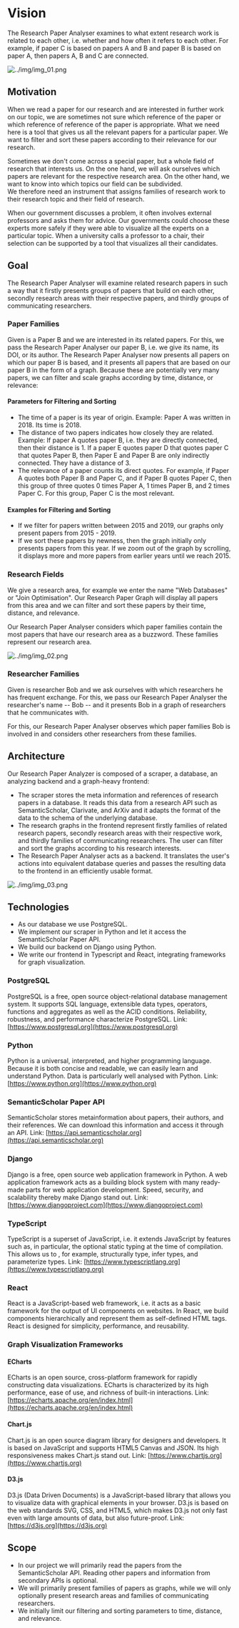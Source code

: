 # Vision
The Research Paper Analyser examines to what extent research work is related to each other, 
i.e. whether and how often it refers to each other. 
For example, if paper C is based on papers A and B and paper B is based on paper A, then papers A, B and C are connected. 

![../img/img_01.png](../img/img_01.png)

## Motivation
When we read a paper for our research and are interested in further work on our topic, 
we are sometimes not sure which reference of the paper or which reference of reference of the paper is appropriate. 
What we need here is a tool that gives us all the relevant papers for a particular paper. 
We want to filter and sort these papers according to their relevance for our research.

Sometimes we don't come across a special paper, but a whole field of research that interests us. 
On the one hand, we will ask ourselves which papers are relevant for the respective research area. 
On the other hand, we want to know into which topics our field can be subdivided.  
We therefore need an instrument that assigns families of research work to their research topic and their field of research.

When our government discusses a problem, it often involves external professors and asks them for advice. 
Our governments could choose these experts more safely if they were able to visualize all the experts on a particular topic. 
When a university calls a professor to a chair, their selection can be supported by a tool that visualizes all their candidates. 

## Goal
The Research Paper Analyser will examine related research papers in such a way that it firstly presents groups of 
papers that build on each other, secondly research areas with their respective papers, and thirdly groups of 
communicating researchers.

### Paper Families
Given is a Paper B and we are interested in its related papers. 
For this, we pass the Research Paper Analyser our paper B, i.e. we give its name, its DOI, or its author.
The Research Paper Analyser now presents all papers on which our paper B is based, and it presents all papers 
that are based on our paper B in the form of a graph.
Because these are potentially very many papers, we can filter and scale graphs according by time, distance, or relevance: 

#### Parameters for Filtering and Sorting
- The time of a paper is its year of origin. 
Example: Paper A was written in 2018. Its time is 2018.
- The distance of two papers indicates how closely they are related. 
Example: If paper A quotes paper B, i.e. they are directly connected, then their distance is 1. 
If a paper E quotes paper D that quotes paper C that quotes Paper B, then Paper E and Paper B are only indirectly connected.
They have a distance of 3. 
- The relevance of a paper counts its direct quotes. 
For example, if Paper A quotes both Paper B and Paper C, and if Paper B quotes Paper C, 
then this group of three quotes 0 times Paper A, 1 times Paper B, and 2 times Paper C. 
For this group, Paper C is the most relevant.

#### Examples for Filtering and Sorting
- If we filter for papers written between 2015 and 2019, our graphs only present papers from 2015 - 2019.
- If we sort these papers by newness, then the graph initially only presents papers from this year. If we zoom out of the graph by scrolling, it displays more and more papers from earlier years until we reach 2015.   

### Research Fields
We give a research area, for example we enter the name "Web Databases" or "Join Optimisation".
Our Research Paper Graph will display all papers from this area and we can filter and sort these papers by 
their time, distance, and relevance.

Our Research Paper Analyser considers which paper families contain the most papers that have our research area as a buzzword. 
These families represent our research area. 

![../img/img_02.png](../img/img_02.png)

### Researcher Families
Given is researcher Bob and we ask ourselves with which researchers he has frequent exchange. 
For this, we pass our Research Paper Analyser the researcher's name -- Bob -- and it presents Bob in a graph of
researchers that he communicates with.

For this, our Research Paper Analyser observes which paper families Bob is involved in and 
considers other researchers from these families. 

## Architecture
Our Research Paper Analyzer is composed of a scraper, a database, an analyzing backend and a graph-heavy frontend:
- The scraper stores the meta information and references of research papers in a database. 
It reads this data from a research API such as SemanticScholar, Clarivate, and ArXiv and it 
adapts the format of the data to the schema of the underlying database. 
- The research graphs in the frontend represent firstly families of related research papers, 
secondly research areas with their respective work, 
and thirdly families of communicating researchers. 
The user can filter and sort the graphs according to his research interests. 
- The Research Paper Analyser acts as a backend. 
It translates the user's actions into equivalent database queries and 
passes the resulting data to the frontend in an efficiently usable format. 

![../img/img_03.png](../img/img_03.png)

## Technologies
- As our database we use PostgreSQL.
- We implement our scraper in Python and let it access the SemanticScholar Paper API.
- We build our backend on Django using Python.
- We write our frontend in Typescript and React, integrating frameworks for graph visualization.

### PostgreSQL
PostgreSQL is a free, open source object-relational database management system. 
It supports SQL language, extensible data types, operators, functions and aggregates as well as the ACID conditions.
Reliability, robustness, and performance characterize PostgreSQL.
Link: [https://www.postgresql.org](https://www.postgresql.org)

### Python
Python is a universal, interpreted, and higher programming language. 
Because it is both concise and readable, we can easily learn and understand Python. 
Data is particularly well analysed with Python.
Link: [https://www.python.org](https://www.python.org) 

### SemanticScholar Paper API
SemanticScholar stores metainformation about papers, their authors, and their references. 
We can download this information and access it through an API.
Link: [https://api.semanticscholar.org](https://api.semanticscholar.org) 

### Django
Django is a free, open source web application framework in Python. 
A web application framework acts as a building block system with many ready-made parts for web application development. 
Speed, security, and scalability thereby make Django stand out. 
Link: [https://www.djangoproject.com](https://www.djangoproject.com)

### TypeScript
TypeScript is a superset of JavaScript, i.e. it extends JavaScript by features such as, 
in particular, the optional static typing at the time of compilation. 
This allows us to , for example, structurally type, infer types, and parameterize types. 
Link: [https://www.typescriptlang.org](https://www.typescriptlang.org)

### React
React is a JavaScript-based web framework, i.e. it acts as a basic framework for the output of UI components on websites. 
In React, we build components hierarchically and represent them as self-defined HTML tags. 
React is designed for simplicity, performance, and reusability. 

### Graph Visualization Frameworks
#### ECharts
ECharts is an open source, cross-platform framework for rapidly constructing data visualizations. 
ECharts is characterized by its high performance, ease of use, and richness of built-in interactions. 
Link: [https://echarts.apache.org/en/index.html](https://echarts.apache.org/en/index.html)

#### Chart.js
Chart.js is an open source diagram library for designers and developers. 
It is based on JavaScript and supports HTML5 Canvas and JSON. 
Its high responsiveness makes Chart.js stand out.
Link: [https://www.chartjs.org](https://www.chartjs.org)

#### D3.js
D3.js (Data Driven Documents) is a JavaScript-based library that allows you to visualize data with graphical elements in your browser. 
D3.js is based on the web standards SVG, CSS, and HTML5, which makes D3.js not only fast even with large amounts of data, but also future-proof.
Link: [https://d3js.org](https://d3js.org)

## Scope
- In our project we will primarily read the papers from the SemanticScholar API. 
Reading other papers and information from secondary APIs is optional. 
- We will primarily present families of papers as graphs, while we will only optionally present research areas and 
families of communicating researchers.
- We initially limit our filtering and sorting parameters to time, distance, and relevance.
